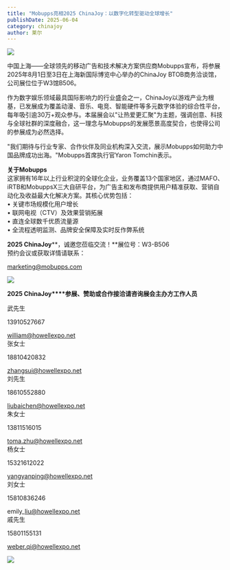 ```yaml
---
title: "Mobupps亮相2025 ChinaJoy：以数字化转型驱动全球增长"
publishDate: 2025-06-04
category: chinajoy
author: 莱尔
---
```


![](https://ec-net-1251389766.cos.ap-shanghai.myqcloud.com/wp-content/uploads/2025/06/20250604154435971.png)

中国上海——全球领先的移动广告和技术解决方案供应商Mobupps宣布，将参展2025年8月1日至3日在上海新国际博览中心举办的ChinaJoy BTOB商务洽谈馆，公司展位位于W3馆B506。

作为数字娱乐领域最具国际影响力的行业盛会之一，ChinaJoy以游戏产业为根基，已发展成为覆盖动漫、音乐、电竞、智能硬件等多元数字体验的综合性平台，每年吸引逾30万+观众参与。本届展会以"让热爱更汇聚"为主题，强调创意、科技与全球社群的深度融合，这一理念与Mobupps的发展愿景高度契合，也使得公司的参展成为必然选择。

"我们期待与行业专家、合作伙伴及同业机构深入交流，展示Mobupps如何助力中国品牌成功出海。"Mobupps首席执行官Yaron Tomchin表示。

**关于Mobupps**  
这家拥有16年以上行业积淀的全球化企业，业务覆盖13个国家地区，通过MAFO、iRTB和MobuppsX三大自研平台，为广告主和发布商提供用户精准获取、营销自动化及收益最大化解决方案。其核心优势包括：  
• 关键市场规模化用户增长  
• 联网电视（CTV）及效果营销拓展  
• 直连全球数千优质流量源  
• 全流程透明监测、品牌安全保障及实时反作弊系统

**2025 ChinaJoy****，诚邀您莅临交流！**展位号：W3-B506  
预约会议或获取详情请联系：

marketing@mobupps.com

![](https://ec-net-1251389766.cos.ap-shanghai.myqcloud.com/wp-content/uploads/2025/06/20250604154438214.png)

**2025 ChinaJoy****参展、赞助或合作接洽请咨询展会主办方工作人员**

武先生

13910527667

william@howellexpo.net  
张女士

18810420832

zhangsui@howellexpo.net  
刘先生

18610552880

liubaichen@howellexpo.net  
朱女士

13811516015

toma.zhu@howellexpo.net  
杨女士

15321612022

yangyanping@howellexpo.net  
刘女士

15810836246

emily\_liu@howellexpo.net  
戚先生

15801155131

weber.qi@howellexpo.net

![](https://ec-net-1251389766.cos.ap-shanghai.myqcloud.com/wp-content/uploads/2025/06/20250604154442749.png)

